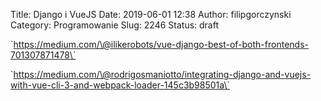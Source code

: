 Title: Django i VueJS
Date: 2019-06-01 12:38
Author: filipgorczynski
Category: Programowanie
Slug: 2246
Status: draft

\`https://medium.com/\@ilikerobots/vue-django-best-of-both-frontends-701307871478\`

\`https://medium.com/\@rodrigosmaniotto/integrating-django-and-vuejs-with-vue-cli-3-and-webpack-loader-145c3b98501a\`
